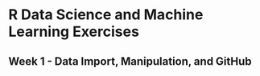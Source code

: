 # R Data Science and Machine Learning Exercises

## Week 1 - Data Import, Manipulation, and GitHub

